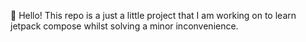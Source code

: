 👋 Hello! This repo is a just a little project that I am working on to learn jetpack compose whilst solving a minor inconvenience.
